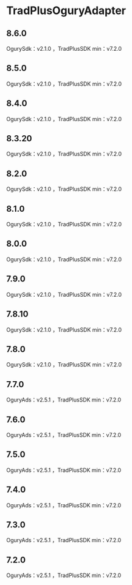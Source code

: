 # TradPlusOguryAdapter

## 8.6.0

OgurySdk：v2.1.0 ，TradPlusSDK min：v7.2.0

## 8.5.0

OgurySdk：v2.1.0 ，TradPlusSDK min：v7.2.0

## 8.4.0

OgurySdk：v2.1.0 ，TradPlusSDK min：v7.2.0

## 8.3.20

OgurySdk：v2.1.0 ，TradPlusSDK min：v7.2.0

## 8.2.0

OgurySdk：v2.1.0 ，TradPlusSDK min：v7.2.0

## 8.1.0

OgurySdk：v2.1.0 ，TradPlusSDK min：v7.2.0

## 8.0.0

OgurySdk：v2.1.0 ，TradPlusSDK min：v7.2.0

## 7.9.0

OgurySdk：v2.1.0 ，TradPlusSDK min：v7.2.0

## 7.8.10

OgurySdk：v2.1.0 ，TradPlusSDK min：v7.2.0

## 7.8.0

OgurySdk：v2.1.0 ，TradPlusSDK min：v7.2.0

## 7.7.0

OguryAds：v2.5.1 ，TradPlusSDK min：v7.2.0

## 7.6.0

OguryAds：v2.5.1 ，TradPlusSDK min：v7.2.0

## 7.5.0

OguryAds：v2.5.1 ，TradPlusSDK min：v7.2.0

## 7.4.0

OguryAds：v2.5.1 ，TradPlusSDK min：v7.2.0

## 7.3.0

OguryAds：v2.5.1 ，TradPlusSDK min：v7.2.0

## 7.2.0

OguryAds：v2.5.1 ，TradPlusSDK min：v7.2.0